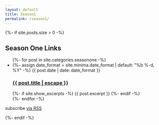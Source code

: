 ```yaml
---
layout: default
title: Season1
permalink: /season1/
---
```

{%- if site.posts.size > 0 -%}
  <h2 class="post-list-heading">Season One Links</h2>
  <ul class="post-list">
    {%- for post in site.categories.seasonone -%}
      <li>
        {%- assign date_format = site.minima.date_format | default: "%b %-d, %Y" -%}
        <span class="post-meta">{{ post.date | date: date_format }}</span>
        <h3>
          <a class="post-link" href="{{ post.url | relative_url }}">
            {{ post.title | escape }}
          </a>
        </h3>
        {%- if site.show_excerpts -%}
          {{ post.excerpt }}
        {%- endif -%}
      </li>
    {%- endfor -%}
  </ul>
  <p class="rss-subscribe">subscribe <a href="{{ "/feed.xml" | relative_url }}">via RSS</a></p>
{%- endif -%}